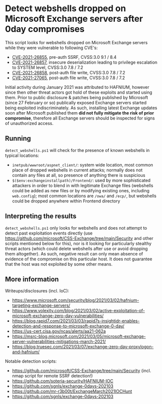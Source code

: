 # Detect webshells dropped on Microsoft Exchange servers after 0day compromises
This script looks for webshells dropped on Microsoft Exchange servers while they were vulnerable to following CVE's:

  - [CVE-2021-26855](https://msrc.microsoft.com/update-guide/vulnerability/CVE-2021-26855), pre-auth SSRF, CVSS:3.0 9.1 / 8.4
  - [CVE-2021-26857](https://msrc.microsoft.com/update-guide/vulnerability/CVE-2021-26857), insecure deserialization leading to privilege escalation to SYSTEM level, CVSS:3.0 7.8 / 7.2
  - [CVE-2021-26858](https://msrc.microsoft.com/update-guide/vulnerability/CVE-2021-26858), post-auth file write, CVSS:3.0 7.8 / 7.2
  - [CVE-2021-27065](https://msrc.microsoft.com/update-guide/vulnerability/CVE-2021-27065), post-auth file write, CVSS:3.0 7.8 / 7.2

Initial activity during January 2021 was attributed to HAFNIUM, however since then other threat actors got hold of these exploits and started using them. Prior to public disclosure & patches being published by Microsoft (since 27 February or so) publically exposed Exchange servers started being exploited indiscriminately. As such, installing latest Exchange updates soon after Microsoft published them **did not fully mitigate the risk of prior compromise**, therefore all Exchange servers should be inspected for signs of unauthorized access.

## Running
`detect_webshells.ps1` will check for the presence of known webshells in typical locations:

  - `inetpub/wwwroot/aspnet_client/`: system wide location, most common place of dropped webshells in current attacks; normally does not contain any files at all, so presence of anything there is suspicious
  - `$($env:exchangeinstallpath)/Frontend/`: used by more sophisticated attackers in order to blend in with legitimate Exchange files (webshells could be added as new files or by modifying existing ones, including `web.config`); most common locations are `/owa/` and `/ecp/`, but webshells could be dropped anywhere within Frontend directory

## Interpreting the results
`detect_webshells.ps1` only looks for webshells and does not attempt to detect past exploitation events directly (use https://github.com/microsoft/CSS-Exchange/tree/main/Security and other scripts mentioned below for this), nor is it looking for particularly stealthy threat actors (which could delete webshells after use or avoid dropping them altogether). As such, negative result can only mean absence of evidence of the compromise on this particular host. It does not guarantee that the host was not exploited by some other means.

## More information
Writeups/disclosures (incl. IoC):

  - https://www.microsoft.com/security/blog/2021/03/02/hafnium-targeting-exchange-servers/
  - https://www.volexity.com/blog/2021/03/02/active-exploitation-of-microsoft-exchange-zero-day-vulnerabilities/
  - https://blog.rapid7.com/2021/03/03/rapid7s-insightidr-enables-detection-and-response-to-microsoft-exchange-0-day/
  - https://us-cert.cisa.gov/ncas/alerts/aa21-062a
  - https://msrc-blog.microsoft.com/2021/03/05/microsoft-exchange-server-vulnerabilities-mitigations-march-2021/
  - https://blog.truesec.com/2021/03/07/exchange-zero-day-proxylogon-and-hafnium/

Notable detection scripts:

  - https://github.com/microsoft/CSS-Exchange/tree/main/Security (incl. nmap script for remote SSRF detection!)
  - https://github.com/soteria-security/HAFNIUM-IOC
  - https://github.com/sgnls/exchange-0days-202103
  - https://github.com/mr-r3b00t/ExchangeMarch2021IOCHunt
  - https://github.com/sgnls/exchange-0days-202103

